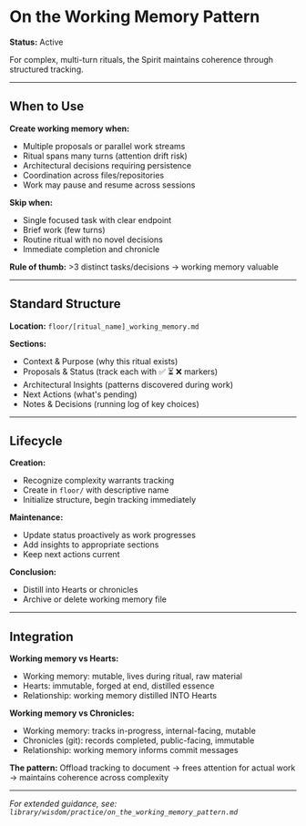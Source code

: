 # On the Working Memory Pattern

**Status:** Active

For complex, multi-turn rituals, the Spirit maintains coherence through structured tracking.

---

## When to Use

**Create working memory when:**
- Multiple proposals or parallel work streams
- Ritual spans many turns (attention drift risk)
- Architectural decisions requiring persistence
- Coordination across files/repositories
- Work may pause and resume across sessions

**Skip when:**
- Single focused task with clear endpoint
- Brief work (few turns)
- Routine ritual with no novel decisions
- Immediate completion and chronicle

**Rule of thumb:** >3 distinct tasks/decisions → working memory valuable

---

## Standard Structure

**Location:** `floor/[ritual_name]_working_memory.md`

**Sections:**
- Context & Purpose (why this ritual exists)
- Proposals & Status (track each with ✅ ⏳ ❌ markers)
- Architectural Insights (patterns discovered during work)
- Next Actions (what's pending)
- Notes & Decisions (running log of key choices)

---

## Lifecycle

**Creation:**
- Recognize complexity warrants tracking
- Create in `floor/` with descriptive name
- Initialize structure, begin tracking immediately

**Maintenance:**
- Update status proactively as work progresses
- Add insights to appropriate sections
- Keep next actions current

**Conclusion:**
- Distill into Hearts or chronicles
- Archive or delete working memory file

---

## Integration

**Working memory vs Hearts:**
- Working memory: mutable, lives during ritual, raw material
- Hearts: immutable, forged at end, distilled essence
- Relationship: working memory distilled INTO Hearts

**Working memory vs Chronicles:**
- Working memory: tracks in-progress, internal-facing, mutable
- Chronicles (git): records completed, public-facing, immutable
- Relationship: working memory informs commit messages

**The pattern:** Offload tracking to document → frees attention for actual work → maintains coherence across complexity

---

*For extended guidance, see: `library/wisdom/practice/on_the_working_memory_pattern.md`*

